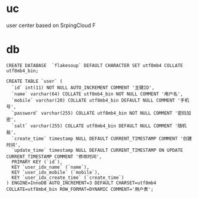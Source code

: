 # uc
user center based on SrpingCloud F

# db
    CREATE DATABASE  `flakesoup` DEFAULT CHARACTER SET utf8mb4 COLLATE utf8mb4_bin;
    
    CREATE TABLE `user` (
      `id` int(11) NOT NULL AUTO_INCREMENT COMMENT '主键ID',
      `name` varchar(64) COLLATE utf8mb4_bin NOT NULL COMMENT '用户名',
      `mobile` varchar(20) COLLATE utf8mb4_bin DEFAULT NULL COMMENT '手机号',
      `password` varchar(255) COLLATE utf8mb4_bin NOT NULL COMMENT '密码加密',
      `salt` varchar(255) COLLATE utf8mb4_bin DEFAULT NULL COMMENT '随机盐',
      `create_time` timestamp NULL DEFAULT CURRENT_TIMESTAMP COMMENT '创建时间',
      `update_time` timestamp NULL DEFAULT CURRENT_TIMESTAMP ON UPDATE CURRENT_TIMESTAMP COMMENT '修改时间',
      PRIMARY KEY (`id`),
      KEY `user_idx_name` (`name`),
      KEY `user_idx_mobile` (`mobile`),
      KEY `user_idx_create_time` (`create_time`)
    ) ENGINE=InnoDB AUTO_INCREMENT=3 DEFAULT CHARSET=utf8mb4 COLLATE=utf8mb4_bin ROW_FORMAT=DYNAMIC COMMENT='用户表';
